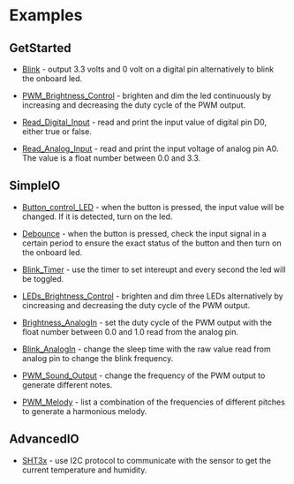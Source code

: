 # Examples

## GetStarted

* [Blink](https://github.com/madmachineio/Examples/tree/master/GetStarted/Blink) - output 3.3 volts and 0 volt on a digital pin alternatively to blink the onboard led.

* [PWM_Brightness_Control](https://github.com/madmachineio/Examples/tree/master/GetStarted/PWM_Brightness_Control) - brighten and dim the led continuously by increasing and decreasing the duty cycle of the PWM output.

* [Read_Digital_Input](https://github.com/madmachineio/Examples/tree/master/GetStarted/Read_Digital_Input) - read and print the input value of digital pin D0, either true or false.

* [Read_Analog_Input](https://github.com/madmachineio/Examples/tree/master/GetStarted/Read_Analog_Input) - read and print the input voltage of analog pin A0. The value is a float number between 0.0 and 3.3.


## SimpleIO

* [Button_control_LED](https://github.com/madmachineio/Examples/tree/master/SimpleIO/Button_control_LED) - when the button is pressed, the input value will be changed. If it is detected, turn on the led.

* [Debounce](https://github.com/madmachineio/Examples/tree/master/SimpleIO/Debounce) - when the button is pressed, check the input signal in a certain period to ensure the exact status of the button and then turn on the onboard led.


* [Blink_Timer](https://github.com/madmachineio/Examples/tree/master/SimpleIO/Blink_Timer) - use the timer to set intereupt and every second the led will be toggled.

* [LEDs_Brightness_Control](https://github.com/madmachineio/Examples/tree/master/SimpleIO/LEDs_Brightness_Control) - brighten and dim three LEDs alternatively by cincreasing and decreasing the duty cycle of the PWM output.

* [Brightness_AnalogIn](https://github.com/madmachineio/Examples/tree/master/SimpleIO/Brightness_AnalogIn) - set the duty cycle of the PWM output with the float number between 0.0 and 1.0 read from the analog pin.

* [Blink_AnalogIn](https://github.com/madmachineio/Examples/tree/master/SimpleIO/Blink_AnalogIn) - change the sleep time with the raw value read from analog pin to change the blink frequency.

* [PWM_Sound_Output](https://github.com/madmachineio/Examples/tree/master/SimpleIO/PWM_Sound_Output) - change the frequency of the PWM output to generate different notes.

* [PWM_Melody](https://github.com/madmachineio/Examples/tree/master/SimpleIO/PWM_Melody) - list a combination of the frequencies of different pitches to generate a harmonious melody.


## AdvancedIO
* [SHT3x](https://github.com/madmachineio/Examples/tree/master/AdvancedIO/SHT3x) - use I2C protocol to communicate with the sensor to get the current temperature and humidity.

